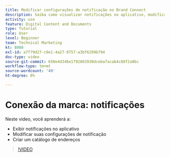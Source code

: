 ```yaml
---
title: Modificar configurações de notificação no Brand Connect
description: Saiba como visualizar notificações no aplicativo, modificar suas configurações de notificação e criar um catálogo de endereços no Brand Connect de [!UICONTROL Workfront DAM].
activity: use
feature: Digital Content and Documents
type: Tutorial
role: User
level: Beginner
team: Technical Marketing
kt: 8988
exl-id: a7f79d27-c9e1-4a27-9757-a3bf6299b794
doc-type: video
source-git-commit: 650e4d346e1792863930dcebafacab4c88f2a8bc
workflow-type: tm+mt
source-wordcount: '49'
ht-degree: 0%

---
```


# Conexão da marca: notificações

Neste vídeo, você aprenderá a:

* Exibir notificações no aplicativo
* Modificar suas configurações de notificação
* Criar um catálogo de endereços

>[!VIDEO](https://video.tv.adobe.com/v/335250/?quality=12&learn=on)
